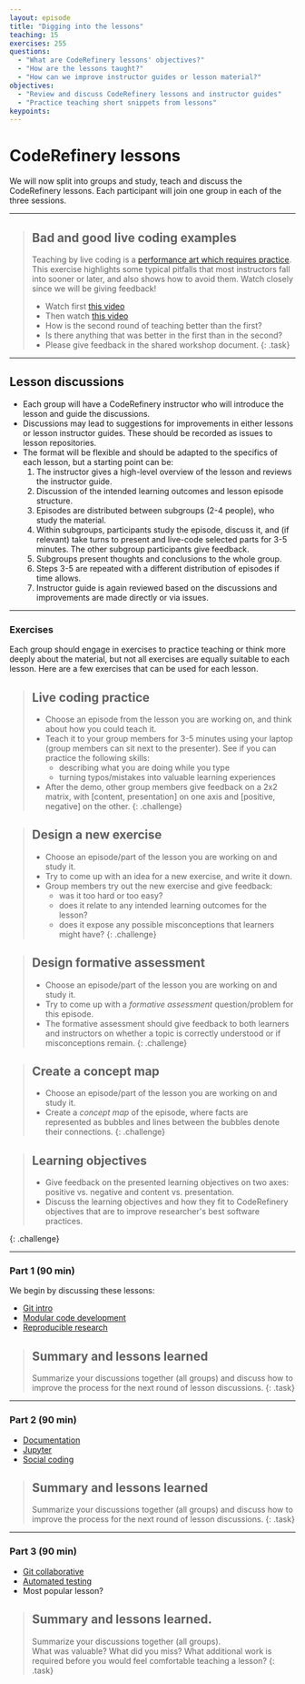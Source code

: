 ```yaml
---
layout: episode
title: "Digging into the lessons"
teaching: 15
exercises: 255
questions:
  - "What are CodeRefinery lessons' objectives?"
  - "How are the lessons taught?"
  - "How can we improve instructor guides or lesson material?"
objectives:
  - "Review and discuss CodeRefinery lessons and instructor guides"
  - "Practice teaching short snippets from lessons"
keypoints:
---
```


# CodeRefinery lessons

We will now split into groups and study, teach and discuss the 
CodeRefinery lessons. Each participant will join one group in each 
of the three sessions.

---

> ## Bad and good live coding examples
>  
> Teaching by live coding is a 
> [performance art which requires practice](https://teachtogether.tech/#s:performance-exercises).
> This exercise highlights some typical pitfalls that most instructors 
> fall into sooner or later, and also shows how to avoid them. 
> Watch closely since we will be giving feedback!
> - Watch first [this video](https://youtu.be/bXxBeNkKmJE)
> - Then watch [this video](https://youtu.be/SkPmwe_WjeY)
> - How is the second round of teaching better than the first? 
> - Is there anything that was better in the first than in the second?
> - Please give feedback in the shared workshop document.
{: .task}

---

## Lesson discussions 

- Each group will have a CodeRefinery instructor who will introduce 
  the lesson and guide the discussions. 
- Discussions may lead to suggestions for improvements in either lessons 
  or lesson instructor guides. These should be recorded as issues to 
  lesson repositories.
- The format will be flexible and should be adapted to the specifics of 
  each lesson, but a starting point can be:
  1. The instructor gives a high-level overview of the lesson and 
     reviews the instructor guide.
  2. Discussion of the intended learning outcomes and lesson episode structure.
  3. Episodes are distributed between subgroups (2-4 people), who study the 
     material.
  4. Within subgroups, participants study the episode, discuss it, and (if 
     relevant) take turns to present and live-code selected parts for 3-5 
     minutes. The other subgroup participants give feedback.
  5. Subgroups present thoughts and conclusions to the whole group.
  6. Steps 3-5 are repeated with a different distribution of episodes if 
     time allows.
  7. Instructor guide is again reviewed based on the discussions and 
     improvements are made directly or via issues.

---


### Exercises

Each group should engage in exercises to practice teaching or think more 
deeply about the material, but not all exercises are equally suitable to 
each lesson. Here are a few exercises that can be used for each lesson.

> ## Live coding practice
>
> - Choose an episode from the lesson you are working on, and think about how 
>   you could teach it.
> - Teach it to your group members for 3-5 minutes using your laptop 
>   (group members can sit next to the presenter).
>   See if you can practice the following skills:
>   - describing what you are doing while you type
>   - turning typos/mistakes into valuable learning experiences
> - After the demo, other group members give feedback on a 2x2 matrix, with 
>   [content, presentation] on one axis and [positive, negative] on the other.
{: .challenge}

> ## Design a new exercise
> 
> - Choose an episode/part of the lesson you are working on and study it.
> - Try to come up with an idea for a new exercise, and write it down.  
> - Group members try out the new exercise and give feedback:
>   - was it too hard or too easy?
>   - does it relate to any intended learning outcomes for the lesson?
>   - does it expose any possible misconceptions that learners might have?
{: .challenge}

> ## Design formative assessment
> 
> - Choose an episode/part of the lesson you are working on and study it.
> - Try to come up with a *formative assessment* question/problem for this episode.
> - The formative assessment should give feedback to both learners and 
>   instructors on whether a topic is correctly understood or if 
>   misconceptions remain.
{: .challenge}

> ## Create a concept map
> 
> - Choose an episode/part of the lesson you are working on and study it.
> - Create a *concept map* of the episode, where facts are represented as 
>   bubbles and lines between the bubbles denote their connections.
{: .challenge}

> ## Learning objectives
>
> - Give feedback on the presented learning objectives on two axes:
>   positive vs. negative and content vs. presentation.
> - Discuss the learning objectives and how they fit to CodeRefinery objectives
>   that are to improve researcher's best software practices.
>
{: .challenge}

---

### Part 1 (90 min)

We begin by discussing these lessons:

- [Git intro](https://coderefinery.github.io/git-intro/)
- [Modular code development](https://cicero.xyz/v3/remark/0.14.0/github.com/coderefinery/modular-code-development/master/talk.md)
- [Reproducible research](https://coderefinery.github.io/reproducible-research/)


> ## Summary and lessons learned
> 
> Summarize your discussions together (all groups) and discuss how to 
> improve the process for the next round of lesson discussions.
{: .task}

---

### Part 2 (90 min)

- [Documentation](https://coderefinery.github.io/documentation/)
- [Jupyter](https://coderefinery.github.io/jupyter/)
- [Social coding](https://cicero.xyz/v3/remark/0.14.0/github.com/coderefinery/social-coding/master/talk.md)


> ## Summary and lessons learned
> 
> Summarize your discussions together (all groups) and discuss how to 
> improve the process for the next round of lesson discussions.
{: .task}

---

### Part 3 (90 min)


- [Git collaborative](https://coderefinery.github.io/git-collaborative/)
- [Automated testing](https://coderefinery.github.io/testing/)
- Most popular lesson?


> ## Summary and lessons learned.
> 
> Summarize your discussions together (all groups).  
> What was valuable? What did you miss? What additional work is 
> required before you would feel comfortable teaching a lesson?
{: .task}



